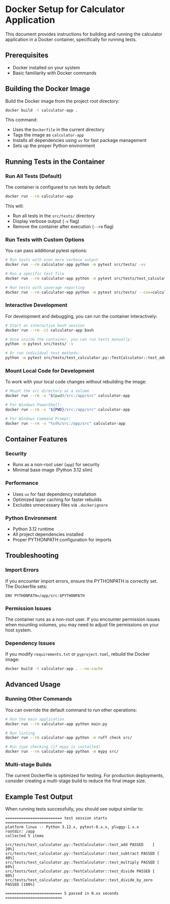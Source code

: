 # Docker Setup for Calculator Application

This document provides instructions for building and running the calculator application in a Docker container, specifically for running tests.

## Prerequisites

- Docker installed on your system
- Basic familiarity with Docker commands

## Building the Docker Image

Build the Docker image from the project root directory:

```bash
docker build -t calculator-app .
```

This command:
- Uses the `Dockerfile` in the current directory
- Tags the image as `calculator-app`
- Installs all dependencies using `uv` for fast package management
- Sets up the proper Python environment

## Running Tests in the Container

### Run All Tests (Default)

The container is configured to run tests by default:

```bash
docker run --rm calculator-app
```

This will:
- Run all tests in the `src/tests/` directory
- Display verbose output (`-v` flag)
- Remove the container after execution (`--rm` flag)

### Run Tests with Custom Options

You can pass additional pytest options:

```bash
# Run tests with even more verbose output
docker run --rm calculator-app python -m pytest src/tests/ -vv

# Run a specific test file
docker run --rm calculator-app python -m pytest src/tests/test_calculator.py -v

# Run tests with coverage reporting
docker run --rm calculator-app python -m pytest src/tests/ --cov=calculator --cov-report=term-missing
```

### Interactive Development

For development and debugging, you can run the container interactively:

```bash
# Start an interactive bash session
docker run --rm -it calculator-app bash

# Once inside the container, you can run tests manually:
python -m pytest src/tests/ -v

# Or run individual test methods:
python -m pytest src/tests/test_calculator.py::TestCalculator::test_add -v
```

### Mount Local Code for Development

To work with your local code changes without rebuilding the image:

```bash
# Mount the src directory as a volume
docker run --rm -v "$(pwd)/src:/app/src" calculator-app

# For Windows PowerShell:
docker run --rm -v "${PWD}/src:/app/src" calculator-app

# For Windows Command Prompt:
docker run --rm -v "%cd%/src:/app/src" calculator-app
```

## Container Features

### Security
- Runs as a non-root user (`app`) for security
- Minimal base image (Python 3.12 slim)

### Performance
- Uses `uv` for fast dependency installation
- Optimized layer caching for faster rebuilds
- Excludes unnecessary files via `.dockerignore`

### Python Environment
- Python 3.12 runtime
- All project dependencies installed
- Proper PYTHONPATH configuration for imports

## Troubleshooting

### Import Errors
If you encounter import errors, ensure the PYTHONPATH is correctly set. The Dockerfile sets:
```
ENV PYTHONPATH=/app/src:$PYTHONPATH
```

### Permission Issues
The container runs as a non-root user. If you encounter permission issues when mounting volumes, you may need to adjust file permissions on your host system.

### Dependency Issues
If you modify `requirements.txt` or `pyproject.toml`, rebuild the Docker image:
```bash
docker build -t calculator-app . --no-cache
```

## Advanced Usage

### Running Other Commands

You can override the default command to run other operations:

```bash
# Run the main application
docker run --rm calculator-app python main.py

# Run linting
docker run --rm calculator-app python -m ruff check src/

# Run type checking (if mypy is installed)
docker run --rm calculator-app python -m mypy src/
```

### Multi-stage Builds

The current Dockerfile is optimized for testing. For production deployments, consider creating a multi-stage build to reduce the final image size.

## Example Test Output

When running tests successfully, you should see output similar to:

```
========================= test session starts =========================
platform linux -- Python 3.12.x, pytest-8.x.x, pluggy-1.x.x
rootdir: /app
collected 5 items

src/tests/test_calculator.py::TestCalculator::test_add PASSED    [ 20%]
src/tests/test_calculator.py::TestCalculator::test_subtract PASSED [ 40%]
src/tests/test_calculator.py::TestCalculator::test_multiply PASSED [ 60%]
src/tests/test_calculator.py::TestCalculator::test_divide PASSED [ 80%]
src/tests/test_calculator.py::TestCalculator::test_divide_by_zero PASSED [100%]

========================= 5 passed in 0.xx seconds =========================
